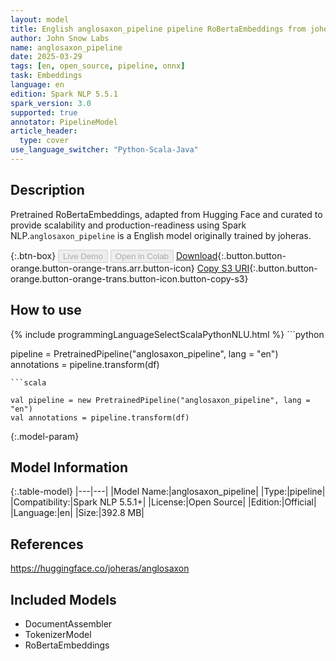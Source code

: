 ```yaml
---
layout: model
title: English anglosaxon_pipeline pipeline RoBertaEmbeddings from joheras
author: John Snow Labs
name: anglosaxon_pipeline
date: 2025-03-29
tags: [en, open_source, pipeline, onnx]
task: Embeddings
language: en
edition: Spark NLP 5.5.1
spark_version: 3.0
supported: true
annotator: PipelineModel
article_header:
  type: cover
use_language_switcher: "Python-Scala-Java"
---
```


## Description

Pretrained RoBertaEmbeddings, adapted from Hugging Face and curated to provide scalability and production-readiness using Spark NLP.`anglosaxon_pipeline` is a English model originally trained by joheras.

{:.btn-box}
<button class="button button-orange" disabled>Live Demo</button>
<button class="button button-orange" disabled>Open in Colab</button>
[Download](https://s3.amazonaws.com/auxdata.johnsnowlabs.com/public/models/anglosaxon_pipeline_en_5.5.1_3.0_1743257376797.zip){:.button.button-orange.button-orange-trans.arr.button-icon}
[Copy S3 URI](s3://auxdata.johnsnowlabs.com/public/models/anglosaxon_pipeline_en_5.5.1_3.0_1743257376797.zip){:.button.button-orange.button-orange-trans.button-icon.button-copy-s3}

## How to use



<div class="tabs-box" markdown="1">
{% include programmingLanguageSelectScalaPythonNLU.html %}
```python

pipeline = PretrainedPipeline("anglosaxon_pipeline", lang = "en")
annotations =  pipeline.transform(df)   

```
```scala

val pipeline = new PretrainedPipeline("anglosaxon_pipeline", lang = "en")
val annotations = pipeline.transform(df)

```
</div>

{:.model-param}
## Model Information

{:.table-model}
|---|---|
|Model Name:|anglosaxon_pipeline|
|Type:|pipeline|
|Compatibility:|Spark NLP 5.5.1+|
|License:|Open Source|
|Edition:|Official|
|Language:|en|
|Size:|392.8 MB|

## References

https://huggingface.co/joheras/anglosaxon

## Included Models

- DocumentAssembler
- TokenizerModel
- RoBertaEmbeddings